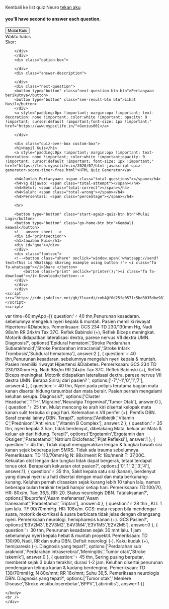 Kembali ke list quiz Neuro [tekan aku](Neuro.md)
<div>
    <link rel="stylesheet" href="https://cdn.jsdelivr.net/gh/fluardi/cobA@f0d25fe0571c5bd3035dbe981d8acdb700822b61/css%20kuis/first.css">
      <meta name="viewport" content="width=device-width, initial-scale=1.0, maximum-scale=1.0, user-scalable=0">
    <head>
    <link rel="stylesheet" href="https://cdn.jsdelivr.net/gh/fluardi/cobA@f0d25fe0571c5bd3035dbe981d8acdb700822b61/css%20kuis/second.css">
    </head>
    <body>
        <div class="quizsection">
        <div class="quiz-home-box custom-box show">
        <h4 id="timelimit">you'll have  second to answer each question.</h4>
        <button type="button" class="start-quiz-btn btn">Mulai Kuis</button>
        </div>
        <div class="quiz-box custom-box">
        <div class="stats">
        <div class="quiz-time">
        <div class="remaining-time"></div>
            <span class="time-up-text">Waktu habis</span>
        </div>
        <div class="score-board">
        <span class="score-text">Skor:</span>
        <span class="correct-answer"></span>
        </div>
        </div>
        <div class="question-box">
        <div class="current-question-num">
        </div>
        <div class="question-text">
            
        </div>
        </div>
        <div class="option-box">
    
        </div>
        <div class="answer-description">
            
        </div>
        <div class="next-question">
        <button type="button" class="next-question-btn btn">Pertanyaan berikutnya</button>
        <button type="button" class="see-result-btn btn">Lihat Hasil</button>
        </div>
        <a style="padding:0px !important; margin:opx !important; text-decoration: none !important; color:white !important; opacity: 0 !important; cursor:default !important;font-size: 1px !important;" href="https://www.mypsclife.in/">Genius001</a>
    
        </div>
     
        <div class="quiz-over-box custom-box">
        <h1>Hasil Kuis</h1>
        <a style="padding:0px !important; margin:opx !important; text-decoration: none !important; color:white !important;opacity: 0 !important; cursor:default !important; font-size: 1px !important;" href="https://tech.mypsclife.in/2020/07/html-javascript-quiz-generator-score-timer-free.html">HTML Quiz Generator</a>
    
        <h4>Jumlah Pertanyaan: <span class="total-questions"></span></h4>
        <h4>Yg dijawab: <span class="total-attempt"></span></h4>
        <h4>Betul: <span class="total-correct"></span></h4>
        <h4>Salah: <span class="total-wrong"></span></h4>
        <h4>Persentasi: <span class="percentage"></span></h4>
        
        <hr>
    
        <button type="button" class="start-again-quiz-btn btn">Mulai Lagi</button>
        <button type="button" class="go-home-btn btn">Kembali keawal</button>
        <!-- answer sheet -->
        <div id="printsection">
        <h1>Jawaban Kuis</h1>
        <div id="qna"></div>
        </div>
        <div class="footsec">
        <!--<button class="share" onclick="window.open('whatsapp://send?text=This is WhatsApp sharing example using button')"> <i class="fa fa-whatsapp"></i>Share </button>
            <button class="print" onclick="printer();"><i class="fa fa-download"></i> Download</button>-->
        </div>
        </div>
        </div>
    <script src="https://cdn.jsdelivr.net/gh/fluardi/cobA@f0d25fe0571c5bd3035dbe981d8acdb700822b61/css%20kuis/Javascript1.js"></script>
    <script>
  var time=60;myApp=[{     question:'&male; 40 thn,Penurunan kesadaran. sebelumnya mengeluh nyeri kepala & muntah. Pasien memiliki riwayat Hipertensi &Diabetes. Pemeriksaan: GCS 234 TD 230/130mm Hg, Nadi 98x/m RR 24x/m Tax 37C. Reflek Babinski (+), Reflek Biceps meningkat. Motorik didapatkan lateralisasi dextra, parese nervus VII dextra UMN. Diagnosis?',     options:['Epidural hematom','Stroke Perdarahan Subarakhnoid','Stroke Perdarahan intracranial','Stroke Infark Trombosis','Subdural hematoma'],     answer:2 },
  {     question:'&male; 40 thn,Penurunan kesadaran. sebelumnya mengeluh nyeri kepala & muntah. Pasien memiliki riwayat Hipertensi &Diabetes. Pemeriksaan: GCS 234 TD 230/130mm Hg, Nadi 98x/m RR 24x/m Tax 37C. Reflek Babinski (+), Reflek Biceps meningkat. Motorik didapatkan lateralisasi dextra, parese nervus VII dextra UMN. Berapa Siriraj dari pasien? ',     options:['-7','-1','0','1','7'],     answer:4 },
  {     question:'&male; 40 thn, Nyeri pada pelipis terutama bagian mata kanan disertai hidung tersumbat dan mata berair.  Pasien pernah mengalami keluhan serupa. Diagnosis?',     options:['Cluster Headache','TTH','Migraine','Neuralgia Trigeminal','Tumor Otak'],     answer:0 },
  {     question:'&female; 25 thn. Mulut mencong ke arah kiri disertai kelopak mata kanan sulit terbuka di pagi hari. Kelemahan n.VII perifer (+). Pemfis DBN. Saraf cranial lainny DBN. Terapi?',     options:['Antibiotik','Vitamin C','Prednison','Anti virus ','Vitamin B Complex'],     answer:2 },
  {     question:'&male; 35 thn, nyeri kepala 3 hari,  tidak berdenyut, dibelakang Mata, keluar air Mata & keluar air dari hidung. Terapi?',     options:['Ergotamin','Ergotamin dan Oksigen','Paracetamol','Natrium Diclofenac','Pijat Refleksi'],     answer:1 },
  {     question:'&male; 45 thn, Tidak dapat menggerakkan lengan & tungkai bawah sisi kanan sejak beberapa jam SMRS. Tidak ada trauma sebelumnya. Pemeriksaan: TD 110/70mmHg N: 98x/menit R: 18x/menit T: 37,00C. Kekuatan otot lengan dan tungkai tidak dapat bergerak, tetapi terdapat tonus otot. Berapakah kekuatan otot pasien?',     options:['0','1','2','3','4'],     answer:1},
  {     question:'&male; 35 thn, Sakit kepala satu sisi (kanan), berdenyut yang diawai nyeri ulu hati disertai dengan mual dan mata berkunang-kunang. Keluhan pernah dirasakan sejak kurang lebih 10 tahun lalu, namun beberapa bulan terakhir terjadi hampir setiap hari. Pemeriksaan: TD:100/70, HR: 80x/m, Tax: 36,5, RR: 20. Status neurologis  DBN. Tatalaksanan?',     options:['Ibuprofen','Asam mefenamat','Asam tranexamat','Parasetamol','Triptan'],     answer:4 },
  {     question:'&male; 28 thn , KLL 1 jam lalu. TF 90/70mmHg. HR: 108x/m. GCS: mata respon bila mendengar suara, motorik dekortikasi & suara berbicara tidak jelas dengan dirangsang nyeri. Pemeriksaan neurologi, hemipharesis kanan (+). GCS  Pasien?',     options:['E3V2M3','E2V3M2','E4V3M4','E3V1M5','E2V2M5'],     answer:0 },
  {     question:'&female; 30 thn, Penurunan kesadaran sejak 30 mnt lalu. 1 jam sebelumnya nyeri kepala hebat & muntah proyektil. Pemeriksaan: TD 130/90, Nadi, RR dan suhu DBN. Defisit neurologi (-). Kaku kuduk (+), hemiparesis (-). Diagnosis yang tepat?',     options:['Perdarahan sub araknoid','Perdarahan intraserebral','Meningitis','Tumor otak','Stroke iskemik'],     answer:0 },
  {     question:'&female; 45 thn, Sering pusing berputar, memberat sejak 3 bulan terakhir, durasi 1-2 jam. Keluhan disertai penurunan pendengaran telinga kanan & kadang berdenging. Pemeriksaan: TD 130/70mmHg; N 80x/mnt; RR 16x/mnt; Suhu 36,5. Pemeriksaan neurologis DBN. Diagnosis yang tepat?',     options:['Tumor otak',' Meniere Disease','Stroke vestibuloserebelar','BPPV','Labirinitis'],     answer:1 }]
    </script>
    <!--ini adalah script untuk navigasi-->
  <script>
  var timeLimit =time;
   document.getElementById('timelimit').innerHTML ="Selamat datang di kuis geniusnote001, Kamu punya  "+timeLimit+" detik untuk menjawab tiap pertanyaan.";
  const section = document.getElementById('qna');
  
  const fragment = document.createDocumentFragment();
  
  myApp.forEach(question => {
    const paragraph = document.createElement('li');
    
    paragraph.innerHTML = `${question.question} - <span style='color: green;'>${question.options[question.answer]}</span>`;
    
    fragment.appendChild(paragraph);
  });
  
  section.appendChild(fragment);
  
  function load(){
      number++;
     questionText.innerHTML=myApp[questionIndex].question;
      creatOptions();
      scoreBoard();
      currentQuestionNum.innerHTML=number + " / " +myApp.length;
  }
  function creatOptions(){
      optionBox.innerHTML="";
      let animationDelay=0.2;
      for(let i=0; i<myApp[questionIndex].options.length; i++){
          const option=document.createElement("div");
                option.innerHTML=myApp[questionIndex].options[i];
                option.classList.add("option");
                option.id=i;
                option.style.animationDelay=animationDelay + "s";
                animationDelay=animationDelay+0.2;
                option.setAttribute("onclick","check(this)");
                optionBox.appendChild(option);
          
      }
  }
  
  function generateRandomQuestion(){
      const randomNumber=Math.floor(Math.random() * myApp.length);
     let hitDuplicate=0;
     if(myArray.length == 0){
          questionIndex=randomNumber;
      }
      else{
          for(let i=0; i<myArray.length; i++){
              if(randomNumber == myArray[i]){
                  //if duplicate found
                  hitDuplicate=1;
                  
              }
          }
          if(hitDuplicate == 1){
              generateRandomQuestion();
              return;
          }
          else{
              questionIndex=randomNumber;
          }
      }
      
      myArray.push(randomNumber);
      console.log(myArray)
      load();
  }
  
  function check(ele){
      const id=ele.id;
      if(id==myApp[questionIndex].answer){
         ele.classList.add("correct");
          score++;
          scoreBoard();
      }
      else{
          ele.classList.add("wrong");
          //show correct option when clicked answer is wrong
          for(let i=0; i<optionBox.children.length; i++){
              if(optionBox.children[i].id==myApp[questionIndex].answer){
                  optionBox.children[i].classList.add("show-correct");
              }
          }
      }
      attempt++;
      disableOptions()
      showAnswerDescription();
      showNextQuestionBtn();
      stopTimer();
      
      if(number == myApp.length){
          quizOver();
      }
  }
  function timeIsUp(){
      showTimeUpText();
      //when time is up Show Correct Answer
      for(let i=0; i<optionBox.children.length; i++){
              if(optionBox.children[i].id==myApp[questionIndex].answer){
                  optionBox.children[i].classList.add("show-correct");
                  
              }
          }
      disableOptions()
      showAnswerDescription();
      showNextQuestionBtn();
      if(number == myApp.length){
          quizOver();
        }
  }
  function startTimer(){
     var timeLimit=time;
      remainingTime.innerHTML=timeLimit;
      remainingTime.classList.remove("less-time");
      interval=setInterval(()=>{
        timeLimit--;
          if(timeLimit < 10){
              timeLimit="0"+timeLimit;
              
              }
              if(timeLimit < 6){
                  remainingTime.classList.add("less-time");
              }
              remainingTime.innerHTML=timeLimit;
              if(timeLimit == 0){
              clearInterval(interval);
              timeIsUp();
      }
      },1000)
  }
  function stopTimer(){
      clearInterval(interval);
  }
  function disableOptions(){
      for(let i=0; i<optionBox.children.length; i++){
          optionBox.children[i].classList.add("already-answered")
      }
  }
  function showAnswerDescription(){
      if(typeof myApp[questionIndex].description !== 'undefined'){
          answerDescription.classList.add("show");
          answerDescription.innerHTML=myApp[questionIndex].description;
      }
      
  }
  function hideAnswerDescription(){
      answerDescription.classList.remove("show");
      answerDescription.innerHTML="";
  }
  
  function showNextQuestionBtn(){
      nextQuestionBtn.classList.add("show");
  }
  function hideNextQuestionBtn(){
      nextQuestionBtn.classList.remove("show");
  }
  function showTimeUpText(){
      timeUpText.classList.add("show");
  }
  function hideTimeUpText(){
      timeUpText.classList.remove("show");
      
  }
  function scoreBoard(){
      correctAnswers.innerHTML=score;
  }
  
  nextQuestionBtn.addEventListener("click",nextQuestion);
  
  function nextQuestion(){
     generateRandomQuestion();
      hideNextQuestionBtn();
      hideAnswerDescription();
      hideTimeUpText();
      startTimer();
  }
  function quizResult(){
      document.querySelector(".total-questions").innerHTML=myApp.length;
      document.querySelector(".total-attempt").innerHTML=attempt;
      document.querySelector(".total-correct").innerHTML=score;
      document.querySelector(".total-wrong").innerHTML=attempt-score;
      const percentage=(score/myApp.length)*100;
      document.querySelector(".percentage").innerHTML=percentage.toFixed(2) +"%";
  
  }
  function resetQuiz(){
    attempt=0;
    //questionIndex=0;
    score=0;
    number=0;
    myArray=[];
  }
  
  function quizOver(){
      nextQuestionBtn.classList.remove("show");
      seeResultBtn.classList.add("show");
  }
  seeResultBtn.addEventListener("click", ()=>{
      quizBox.classList.remove("show");
      seeResultBtn.classList.remove("show");
      quizOverBox.classList.add("show");
      quizResult();
       })
  
  startAgainQuizBtn.addEventListener("click", ()=>{
      quizBox.classList.add("show");
      quizOverBox.classList.remove("show");
      resetQuiz();
      nextQuestion();
      })
  
  goHomeBtn.addEventListener("click", ()=>{
      quizOverBox.classList.remove("show");
      quizHomeBox.classList.add("show")
      resetQuiz();
  })
  
  startQuizBtn.addEventListener("click", ()=>{
      quizHomeBox.classList.remove("show");
      quizBox.classList.add("show");
      nextQuestion();
  })
    </script>
    </body>
    <br />
    </div>
